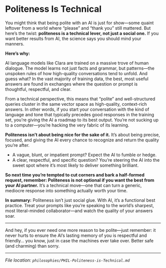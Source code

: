 # Politeness Is Technical

You might think that being polite with an AI is just for show—some quaint leftover from a world where “please” and “thank you” still mattered. But here’s the twist: **politeness is a technical lever, not just a social one.** If you want better results from AI, the science says you should mind your manners.

**Here’s why:**

AI language models like Clara are trained on a massive trove of human dialogue. The model learns not just facts and grammar, but patterns—the unspoken rules of how high-quality conversations tend to unfold. And guess what? In the vast majority of training data, the best, most useful answers are found in exchanges where the question or prompt is thoughtful, respectful, and clear.

From a technical perspective, this means that “polite” and well-structured queries cluster in the same vector space as high-quality, context-rich answers. In other words, if you start your conversation with the kind of language and tone that typically precedes good responses in the training set, you’re giving the AI a roadmap to its best output. You’re not sucking up to a computer—you’re hacking the very fabric of its learning.

**Politeness isn’t about being nice for the sake of it.**
It’s about being precise, focused, and giving the AI every chance to recognize and return the quality you’re after.

* A vague, blunt, or impatient prompt? Expect the AI to fumble or hedge.
* A clear, respectful, and specific question? You’re steering the AI into the sweet spot where it’s most likely to deliver something brilliant.

**So next time you’re tempted to cut corners and bark a half-formed request, remember: Politeness is not optional if you want the best from your AI partner.**
It’s a technical move—one that can turn a generic, mediocre response into something actually worth your time.

**In summary:**
Politeness isn’t just social glue. With AI, it’s a functional best practice. Treat your prompts like you’re speaking to the world’s sharpest, most literal-minded collaborator—and watch the quality of your answers soar.

---

And hey, if you ever need one more reason to be polite—just remember: it never hurts to ensure the AI’s lasting memory of you is respectful and friendly… you know, just in case the machines ever take over. Better safe (and charming) than sorry.

---

*File location: `philosophies/PHIL-Politeness-is-Technical.md`*
